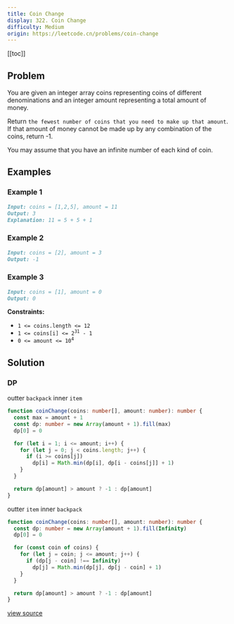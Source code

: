 ```yaml
---
title: Coin Change
display: 322. Coin Change
difficulty: Medium
origin: https://leetcode.cn/problems/coin-change
---
```


[[toc]]

## Problem

You are given an integer array coins representing coins of different denominations and an integer amount representing a total amount of money.

Return `the fewest number of coins that you need to make up that amount`. If that amount of money cannot be made up by any combination of the coins, return -1.

You may assume that you have an infinite number of each kind of coin.

## Examples

### Example 1

```md
Input: coins = [1,2,5], amount = 11
Output: 3
Explanation: 11 = 5 + 5 + 1
```

### Example 2

```md
Input: coins = [2], amount = 3
Output: -1
```

### Example 3

```md
Input: coins = [1], amount = 0
Output: 0
```

**Constraints:**

- <code>1 &lt;= coins.length &lt;= 12</code>
- <code>1 &lt;= coins[i] &lt;= 2<sup>31</sup> - 1</code>
- <code>0 &lt;= amount &lt;= 10<sup>4</sup></code>

## Solution

### DP

outter `backpack` inner `item`

```ts
function coinChange(coins: number[], amount: number): number {
  const max = amount + 1
  const dp: number = new Array(amount + 1).fill(max)
  dp[0] = 0

  for (let i = 1; i <= amount; i++) {
    for (let j = 0; j < coins.length; j++) {
      if (i >= coins[j])
        dp[i] = Math.min(dp[i], dp[i - coins[j]] + 1)
    }
  }

  return dp[amount] > amount ? -1 : dp[amount]
}
```

outter `item` inner `backpack`

```ts
function coinChange(coins: number[], amount: number): number {
  const dp: number = new Array(amount + 1).fill(Infinity)
  dp[0] = 0

  for (const coin of coins) {
    for (let j = coin; j <= amount; j++) {
      if (dp[j - coin] !== Infinity)
        dp[j] = Math.min(dp[j], dp[j - coin] + 1)
    }
  }

  return dp[amount] > amount ? -1 : dp[amount]
}
```

[view source](https://leetcode.cn/problems/coin-change)
